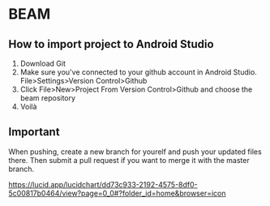 # BEAM
## How to import project to Android Studio
1. Download Git
2. Make sure you've connected to your github account in Android Studio. File>Settings>Version Control>Github
3. Click File>New>Project From Version Control>Github and choose the beam repository
4. Voilà
## Important
When pushing, create a new branch for yourelf and push your updated files there. Then submit a pull request if you want to merge it with the master branch.

https://lucid.app/lucidchart/dd73c933-2192-4575-8df0-5c00817b0464/view?page=0_0#?folder_id=home&browser=icon
